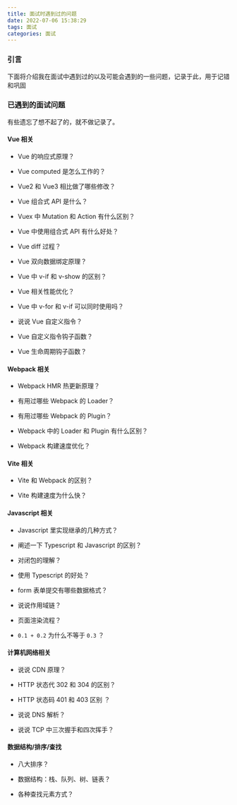 ```yaml
---
title: 面试时遇到过的问题
date: 2022-07-06 15:38:29
tags: 面试
categories: 面试
---
```


### 引言

下面将介绍我在面试中遇到过的以及可能会遇到的一些问题，记录于此，用于记错和巩固

### 已遇到的面试问题

有些遗忘了想不起了的，就不做记录了。

#### Vue 相关

* Vue 的响应式原理？

* Vue computed 是怎么工作的？

* Vue2 和 Vue3 相比做了哪些修改？

* Vue 组合式 API 是什么？

* Vuex 中 Mutation 和 Action 有什么区别？

* Vue 中使用组合式 API 有什么好处？

* Vue diff 过程？

* Vue 双向数据绑定原理？

* Vue 中 v-if 和 v-show 的区别？

* Vue 相关性能优化？

* Vue 中 v-for 和 v-if 可以同时使用吗？

* 说说 Vue 自定义指令？

* Vue 自定义指令钩子函数？

* Vue 生命周期钩子函数？

#### Webpack 相关

* Webpack HMR 热更新原理？

* 有用过哪些 Webpack 的 Loader？

* 有用过哪些 Webpack 的 Plugin？

* Webpack 中的 Loader 和 Plugin 有什么区别？

* Webpack 构建速度优化？

#### Vite 相关

* Vite 和 Webpack 的区别？

* Vite 构建速度为什么快？

#### Javascript 相关

* Javascript 里实现继承的几种方式？

* 阐述一下 Typescript 和 Javascript 的区别？

* 对闭包的理解？

* 使用 Typescript 的好处？

* form 表单提交有哪些数据格式？

* 说说作用域链？

* 页面渲染流程？

* `0.1 + 0.2` 为什么不等于 `0.3` ？

#### 计算机网络相关

* 说说 CDN 原理？

* HTTP 状态代 302 和 304 的区别？

* HTTP 状态码 401 和 403 区别 ？

* 说说 DNS 解析？

* 说说 TCP 中三次握手和四次挥手？

#### 数据结构/排序/查找

* 八大排序？

* 数据结构：栈、队列、树、链表？

* 各种查找元素方式？
